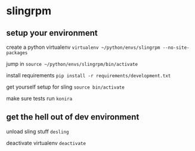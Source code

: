slingrpm
========

setup your environment
----------------------

create a python virtualenv
`virtualenv ~/python/envs/slingrpm --no-site-packages`

jump in
`source ~/python/envs/slingrpm/bin/activate`

install requirements
`pip install -r requirements/development.txt`

get yourself setup for sling
`source bin/activate`

make sure tests run
`konira`

get the hell out of dev environment
-----------------------------------

unload sling stuff
`desling`

deactivate virtualenv
`deactivate`
